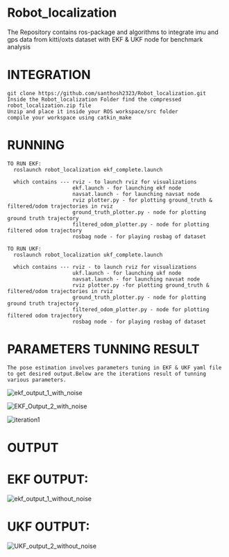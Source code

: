 # Robot_localization
The Repository contains ros-package and algorithms to integrate imu and gps data from kitti/oxts dataset with EKF &amp; UKF node for benchmark analysis

# INTEGRATION

    git clone https://github.com/santhosh2323/Robot_localization.git
    Inside the Robot_localization Folder find the compressed robot_localization.zip file
    Unzip and place it inside your ROS workspace/src folder
    compile your workspace using catkin_make

# RUNNING

    TO RUN EKF:
      roslaunch robot_localization ekf_complete.launch
      
      which contains --- rviz - to launch rviz for visualizations
                         ekf.launch - for launching ekf node
                         navsat.launch - for launching navsat node
                         rviz plotter.py - for plotting ground_truth & filtered/odom trajectories in rviz
                         ground_truth_plotter.py - node for plotting ground truth trajectory
                         filtered_odom_plotter.py - node for plotting filtered odom trajectory
                         rosbag node - for playing rosbag of dataset

    TO RUN UKF:
      roslaunch robot_localization ukf_complete.launch
      
      which contains --- rviz - to launch rviz for visualizations
                         ukf.launch - for launching ukf node
                         navsat.launch - for launching navsat node
                         rviz plotter.py -for plotting ground_truth & filtered/odom trajectories in rviz
                         ground_truth_plotter.py - node for plotting ground truth trajectory
                         filtered_odom_plotter.py - node for plotting filtered odom trajectory
                         rosbag node - for playing rosbag of dataset
# PARAMETERS TUNNING RESULT
    The pose estimation involves parameters tuning in EKF & UKF yaml file to get desired output.Below are the iterations result of tunning various parameters.
    
![ekf_output_1_with_noise](https://github.com/user-attachments/assets/546dda26-8c47-493e-b593-36e1f375dfd0)

![EKF_Output_2_with_noise](https://github.com/user-attachments/assets/c3caab17-2979-4c53-b25a-1c5997d87b23)

![iteration1](https://github.com/user-attachments/assets/6a98eb68-9161-46c2-8163-5db0fe0692bd)



    
# OUTPUT


# EKF OUTPUT:

![ekf_output_1_without_noise](https://github.com/user-attachments/assets/d50fc862-05ee-485e-b515-051452c47868)


            
# UKF OUTPUT:

![UKF_output_2_without_noise](https://github.com/user-attachments/assets/aeff6010-909e-4bf0-84a9-fc7051ec03f0)
